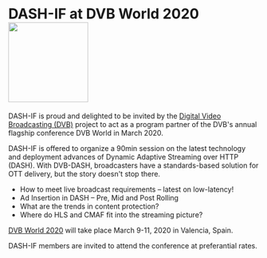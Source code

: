 
# DASH-IF at DVB World 2020 <a href="https://www.dvbworld.org" target="_blank" rel="noopener noreferrer"><img height="160px"  src="https://dashif.org/img/dvbworld2020_blue_642x428.png" alt="" /></a>

DASH-IF is proud and delighted to be invited by the <a href="http://www.dvb.org">Digital Video Broadcasting (DVB)</a> project to act as a program partner of the DVB's annual flagship conference DVB World in March 2020.

DASH-IF is offered to organize a 90min session on the latest technology and deployment advances of Dynamic Adaptive Streaming over HTTP (DASH). With DVB-DASH, broadcasters have a standards-based solution for OTT delivery, but the story doesn't stop there.
- How to meet live broadcast requirements – latest on low-latency!
- Ad Insertion in DASH – Pre, Mid and Post Rolling
- What are the trends in content protection?
- Where do HLS and CMAF fit into the streaming picture?

 <a href="http://www.dvbworld.org">DVB World 2020</a> will take place March 9-11, 2020 in Valencia, Spain.
 
 DASH-IF members are invited to attend the conference at preferantial rates. 
